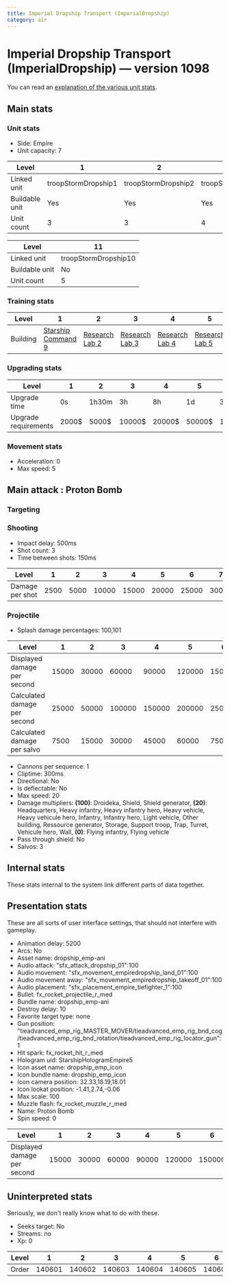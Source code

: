 ```yaml
---
title: Imperial Dropship Transport (ImperialDropship)
category: air
---
```


# Imperial Dropship Transport (ImperialDropship) — version 1098

You can read an [explanation  of the various unit stats](unitexplained.md).

## Main stats

### Unit stats

  * Side: Empire
  * Unit capacity: 7

|Level         |1                  |2                  |3                  |4                  |5                  |6                  |7                  |8                  |9                  |10                  |
|--------------|-------------------|-------------------|-------------------|-------------------|-------------------|-------------------|-------------------|-------------------|-------------------|--------------------|
|Linked unit   |troopStormDropship1|troopStormDropship2|troopStormDropship3|troopStormDropship4|troopStormDropship5|troopStormDropship6|troopStormDropship7|troopStormDropship8|troopStormDropship9|troopStormDropship10|
|Buildable unit|Yes                |Yes                |Yes                |Yes                |Yes                |Yes                |Yes                |Yes                |Yes                |Yes                 |
|Unit count    |3                  |3                  |4                  |4                  |5                  |5                  |5                  |5                  |5                  |5                   |


|Level         |11                  |
|--------------|--------------------|
|Linked unit   |troopStormDropship10|
|Buildable unit|No                  |
|Unit count    |5                   |


### Training stats

|Level   |1                                            |2                                      |3                                      |4                                      |5                                      |6                                      |7                                      |8                                      |9                                      |10-11                                   |
|--------|---------------------------------------------|---------------------------------------|---------------------------------------|---------------------------------------|---------------------------------------|---------------------------------------|---------------------------------------|---------------------------------------|---------------------------------------|----------------------------------------|
|Building|[Starship Command 9](empireFleetCommand.html)|[Research Lab 2](empireOffenseLab.html)|[Research Lab 3](empireOffenseLab.html)|[Research Lab 4](empireOffenseLab.html)|[Research Lab 5](empireOffenseLab.html)|[Research Lab 6](empireOffenseLab.html)|[Research Lab 7](empireOffenseLab.html)|[Research Lab 8](empireOffenseLab.html)|[Research Lab 9](empireOffenseLab.html)|[Research Lab 10](empireOffenseLab.html)|


### Upgrading stats

|Level               |1    |2    |3     |4     |5     |6      |7      |8      |9       |10-11   |
|--------------------|-----|-----|------|------|------|-------|-------|-------|--------|--------|
|Upgrade time        |0s   |1h30m|3h    |8h    |1d    |3d     |5d     |1w     |1w3d    |2w      |
|Upgrade requirements|2000$|5000$|10000$|20000$|50000$|135000$|225000$|450000$|1500000$|2500000$|


### Movement stats

  * Acceleration: 0
  * Max speed: 5

## Main attack : Proton Bomb

### Targeting


### Shooting

  * Impact delay: 500ms
  * Shot count: 3
  * Time between shots: 150ms

|Level          |1   |2   |3    |4    |5    |6    |7    |8    |9    |10-11|
|---------------|----|----|-----|-----|-----|-----|-----|-----|-----|-----|
|Damage per shot|2500|5000|10000|15000|20000|25000|30000|35000|40000|45000|


### Projectile

  * Splash damage percentages: 100,101

|Level                       |1    |2    |3     |4     |5     |6     |7     |8     |9     |10-11 |
|----------------------------|-----|-----|------|------|------|------|------|------|------|------|
|Displayed damage per second |15000|30000|60000 |90000 |120000|150000|180000|210000|240000|270000|
|Calculated damage per second|25000|50000|100000|150000|200000|250000|300000|350000|400000|450000|
|Calculated damage per salvo |7500 |15000|30000 |45000 |60000 |75000 |90000 |105000|120000|135000|


  * Cannons per sequence: 1
  * Cliptime: 300ms
  * Directional: No
  * Is deflectable: No
  * Max speed: 20
  * Damage multipliers: **(100)**: Droideka, Shield, Shield generator, **(20)**: Headquarters, Heavy infantry, Heavy infantry hero, Heavy vehicle, Heavy vehicule hero, Infantry, Infantry hero, Light vehicle, Other building, Ressource generator, Storage, Support troop, Trap, Turret, Vehicule hero, Wall, **(0)**: Flying infantry, Flying vehicle
  * Pass through shield: No
  * Salvos: 3

## Internal stats

These stats internal to the system link different parts of data together.


## Presentation stats

These are all sorts of user interface settings, that should not interfere with gameplay.

  * Animation delay: 5200
  * Arcs: No
  * Asset name: dropship_emp-ani
  * Audio attack: "sfx_attack_dropship_01":100
  * Audio movement: "sfx_movement_empiredropship_land_01":100
  * Audio movement away: "sfx_movement_empiredropship_takeoff_01":100
  * Audio placement: "sfx_placement_empire_tiefighter_1":100
  * Bullet: fx_rocket_projectile_r_med
  * Bundle name: dropship_emp-ani
  * Destroy delay: 10
  * Favorite target type: none
  * Gun position: "tieadvanced_emp_rig_MASTER_MOVER/tieadvanced_emp_rig_bnd_cog/tieadvanced_emp_rig_bnd_rotation/tieadvanced_emp_rig_locator_gun":1
  * Hit spark: fx_rocket_hit_r_med
  * Hologram uid: StarshipHologramEmpire5
  * Icon asset name: dropship_emp_icon
  * Icon bundle name: dropship_emp_icon
  * Icon camera position: 32.33,18.19,18.01
  * Icon lookat position: -1.41,2.74,-0.06
  * Max scale: 100
  * Muzzle flash: fx_rocket_muzzle_r_med
  * Name: Proton Bomb
  * Spin speed: 0

|Level                      |1    |2    |3    |4    |5     |6     |7     |8     |9     |10-11 |
|---------------------------|-----|-----|-----|-----|------|------|------|------|------|------|
|Displayed damage per second|15000|30000|60000|90000|120000|150000|180000|210000|240000|270000|


## Uninterpreted stats

Seriously, we don't really know what to do with these.

  * Seeks target: No
  * Streams: no
  * Xp: 0

|Level|1     |2     |3     |4     |5     |6     |7     |8     |9     |10-11 |
|-----|------|------|------|------|------|------|------|------|------|------|
|Order|140601|140602|140603|140604|140605|140606|140607|140608|140609|140610|


